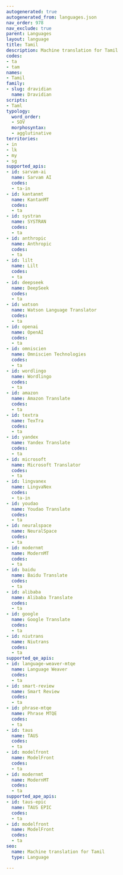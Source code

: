 ```yaml
---
autogenerated: true
autogenerated_from: languages.json
nav_order: 978
nav_exclude: true
parent: Languages
layout: language
title: Tamil
description: Machine translation for Tamil
codes:
- ta
- tam
names:
- Tamil
family:
- slug: dravidian
  name: Dravidian
scripts:
- Taml
typology:
  word_order:
  - SOV
  morphosyntax:
  - agglutinative
territories:
- in
- lk
- my
- sg
supported_apis:
- id: sarvam-ai
  name: Sarvam AI
  codes:
  - ta-in
- id: kantanmt
  name: KantanMT
  codes:
  - ta
- id: systran
  name: SYSTRAN
  codes:
  - ta
- id: anthropic
  name: Anthropic
  codes:
  - ta
- id: lilt
  name: Lilt
  codes:
  - ta
- id: deepseek
  name: DeepSeek
  codes:
  - ta
- id: watson
  name: Watson Language Translator
  codes:
  - ta
- id: openai
  name: OpenAI
  codes:
  - ta
- id: omniscien
  name: Omniscien Technologies
  codes:
  - ta
- id: wordlingo
  name: Wordlingo
  codes:
  - ta
- id: amazon
  name: Amazon Translate
  codes:
  - ta
- id: textra
  name: TexTra
  codes:
  - ta
- id: yandex
  name: Yandex Translate
  codes:
  - ta
- id: microsoft
  name: Microsoft Translator
  codes:
  - ta
- id: lingvanex
  name: LingvaNex
  codes:
  - ta-in
- id: youdao
  name: Youdao Translate
  codes:
  - ta
- id: neuralspace
  name: NeuralSpace
  codes:
  - ta
- id: modernmt
  name: ModernMT
  codes:
  - ta
- id: baidu
  name: Baidu Translate
  codes:
  - ta
- id: alibaba
  name: Alibaba Translate
  codes:
  - ta
- id: google
  name: Google Translate
  codes:
  - ta
- id: niutrans
  name: Niutrans
  codes:
  - ta
supported_qe_apis:
- id: language-weaver-mtqe
  name: Language Weaver
  codes:
  - ta
- id: smart-review
  name: Smart Review
  codes:
  - ta
- id: phrase-mtqe
  name: Phrase MTQE
  codes:
  - ta
- id: taus
  name: TAUS
  codes:
  - ta
- id: modelfront
  name: ModelFront
  codes:
  - ta
- id: modernmt
  name: ModernMT
  codes:
  - ta
supported_ape_apis:
- id: taus-epic
  name: TAUS EPIC
  codes:
  - ta
- id: modelfront
  name: ModelFront
  codes:
  - ta
seo:
  name: Machine translation for Tamil
  type: Language

---
```


